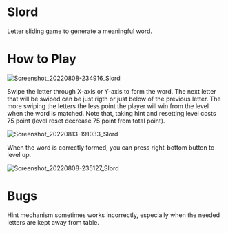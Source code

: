# Slord
Letter sliding game to generate a meaningful word.

# How to Play

![Screenshot_20220808-234916_Slord](https://user-images.githubusercontent.com/79690427/184504095-f7f82021-65a8-49ea-a991-ddf5b6a3263b.jpg)

Swipe the letter through X-axis or Y-axis to form the word. The next letter that will be swiped can be just rigth or just below of the previous letter. The more swiping the letters the less point the player will win from the level when the word is matched. Note that, taking hint and resetting level costs 75 point (level reset decrease 75 point from total point).

![Screenshot_20220813-191033_Slord](https://user-images.githubusercontent.com/79690427/184504096-6f880ae5-c0c7-4694-88aa-ddfe4267e5d7.jpg)

When the word is correctly formed, you can press right-bottom button to level up.

![Screenshot_20220808-235127_Slord](https://user-images.githubusercontent.com/79690427/184504106-bbbe1ce4-59d4-42d6-8731-06bc76285f9a.jpg)

# Bugs
Hint mechanism sometimes works incorrectly, especially when the needed letters are kept away from table.

